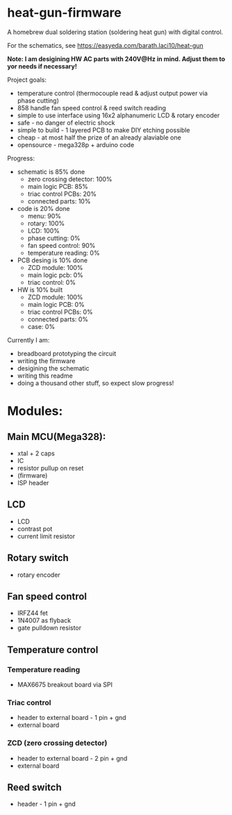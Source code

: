 # heat-gun-firmware
A homebrew dual soldering station (soldering heat gun) with digital control.

For the schematics, see https://easyeda.com/barath.laci10/heat-gun

**Note: I am desigining HW AC parts with 240V@Hz in mind. Adjust them to yor needs if necessary!**


Project goals:
 - temperature control (thermocouple read & adjust output power via phase cutting)
 - 858 handle fan speed control & reed switch reading
 - simple to use interface using 16x2 alphanumeric LCD & rotary encoder
 - safe - no danger of electric shock
 - simple to build - 1 layered PCB to make DIY etching possible
 - cheap - at most half the prize of an already alaviable one
 - opensource - mega328p + arduino code
 
 Progress:
  - schematic is 85% done
     - zero crossing detector: 100%
     - main logic PCB: 85%
     - triac control PCBs: 20%
     - connected parts: 10%
  - code is 20% done 
     - menu: 90%
     - rotary: 100%
     - LCD: 100%
     - phase cutting: 0%
     - fan speed control: 90%
     - temperature reading: 0%
 - PCB desing is 10% done
     - ZCD module: 100%
     - main logic pcb: 0%
     - triac control: 0%
- HW is 10% built
     - ZCD module: 100%
     - main logic PCB: 0%
     - triac control PCBs: 0%
     - connected parts: 0%
     - case: 0%
     
Currently I am:
 - breadboard prototyping the circuit
 - writing the firmware
 - desigining the schematic
 - writing this readme
 - doing a thousand other stuff, so expect slow progress!
 
# Modules:

## Main MCU(Mega328):
- xtal + 2 caps
- IC
- resistor pullup on reset
- (firmware)
- ISP header

## LCD
- LCD
- contrast pot
- current limit resistor

## Rotary switch 
- rotary encoder

## Fan speed control
- IRFZ44 fet
- 1N4007 as flyback
- gate pulldown resistor

## Temperature control

### Temperature reading
- MAX6675 breakout board via SPI

### Triac control
- header to external board - 1 pin + gnd
- external board

### ZCD (zero crossing detector)
- header to external board - 2 pin + gnd
- external board

## Reed switch
- header - 1 pin + gnd
